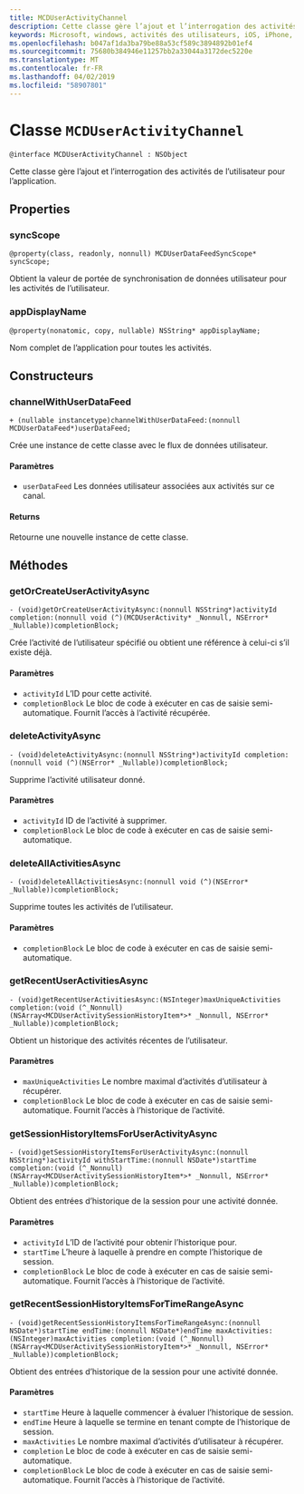 ```yaml
---
title: MCDUserActivityChannel
description: Cette classe gère l’ajout et l’interrogation des activités de l’utilisateur pour l’application.
keywords: Microsoft, windows, activités des utilisateurs, iOS, iPhone, objectiveC, les appareils, Project Rome connectés
ms.openlocfilehash: b047af1da3ba79be88a53cf589c3894892b01ef4
ms.sourcegitcommit: 75680b384946e11257bb2a33044a3172dec5220e
ms.translationtype: MT
ms.contentlocale: fr-FR
ms.lasthandoff: 04/02/2019
ms.locfileid: "58907801"
---
```

# <a name="class-mcduseractivitychannel"></a>Classe `MCDUserActivityChannel`

```
@interface MCDUserActivityChannel : NSObject
```

Cette classe gère l’ajout et l’interrogation des activités de l’utilisateur pour l’application.

## <a name="properties"></a>Properties

### <a name="syncscope"></a>syncScope
`@property(class, readonly, nonnull) MCDUserDataFeedSyncScope* syncScope;`

Obtient la valeur de portée de synchronisation de données utilisateur pour les activités de l’utilisateur.

### <a name="appdisplayname"></a>appDisplayName
`@property(nonatomic, copy, nullable) NSString* appDisplayName;`

Nom complet de l’application pour toutes les activités.

## <a name="constructors"></a>Constructeurs

### <a name="channelwithuserdatafeed"></a>channelWithUserDataFeed
`+ (nullable instancetype)channelWithUserDataFeed:(nonnull MCDUserDataFeed*)userDataFeed;`

Crée une instance de cette classe avec le flux de données utilisateur.

#### <a name="parameters"></a>Paramètres
* `userDataFeed` Les données utilisateur associées aux activités sur ce canal.

#### <a name="returns"></a>Returns
Retourne une nouvelle instance de cette classe.

## <a name="methods"></a>Méthodes

### <a name="getorcreateuseractivityasync"></a>getOrCreateUserActivityAsync
`- (void)getOrCreateUserActivityAsync:(nonnull NSString*)activityId
                          completion:(nonnull void (^)(MCDUserActivity* _Nonnull, NSError* _Nullable))completionBlock;`

Crée l’activité de l’utilisateur spécifié ou obtient une référence à celui-ci s’il existe déjà.

#### <a name="parameters"></a>Paramètres
* `activityId` L’ID pour cette activité.
* `completionBlock` Le bloc de code à exécuter en cas de saisie semi-automatique. Fournit l’accès à l’activité récupérée.

### <a name="deleteactivityasync"></a>deleteActivityAsync
`- (void)deleteActivityAsync:(nonnull NSString*)activityId completion:(nonnull void (^)(NSError* _Nullable))completionBlock;`

Supprime l’activité utilisateur donné.

#### <a name="parameters"></a>Paramètres
* `activityId` ID de l’activité à supprimer.
* `completionBlock` Le bloc de code à exécuter en cas de saisie semi-automatique.

### <a name="deleteallactivitiesasync"></a>deleteAllActivitiesAsync
`- (void)deleteAllActivitiesAsync:(nonnull void (^)(NSError* _Nullable))completionBlock;`

Supprime toutes les activités de l’utilisateur.

#### <a name="parameters"></a>Paramètres
* `completionBlock` Le bloc de code à exécuter en cas de saisie semi-automatique.

### <a name="getrecentuseractivitiesasync"></a>getRecentUserActivitiesAsync
`- (void)getRecentUserActivitiesAsync:(NSInteger)maxUniqueActivities
                          completion:(void (^_Nonnull)(NSArray<MCDUserActivitySessionHistoryItem*>* _Nonnull, NSError* _Nullable))completionBlock;`

Obtient un historique des activités récentes de l’utilisateur. 

#### <a name="parameters"></a>Paramètres
* `maxUniqueActivities` Le nombre maximal d’activités d’utilisateur à récupérer.
* `completionBlock` Le bloc de code à exécuter en cas de saisie semi-automatique. Fournit l’accès à l’historique de l’activité.

### <a name="getsessionhistoryitemsforuseractivityasync"></a>getSessionHistoryItemsForUserActivityAsync
`- (void)getSessionHistoryItemsForUserActivityAsync:(nonnull NSString*)activityId
                                     withStartTime:(nonnull NSDate*)startTime
                                        completion:(void (^_Nonnull)(NSArray<MCDUserActivitySessionHistoryItem*>* _Nonnull, NSError* _Nullable))completionBlock;`

Obtient des entrées d’historique de la session pour une activité donnée.

#### <a name="parameters"></a>Paramètres
* `activityId` L’ID de l’activité pour obtenir l’historique pour.
* `startTime` L’heure à laquelle à prendre en compte l’historique de session.
* `completionBlock` Le bloc de code à exécuter en cas de saisie semi-automatique. Fournit l’accès à l’historique de l’activité.

### <a name="getrecentsessionhistoryitemsfortimerangeasync"></a>getRecentSessionHistoryItemsForTimeRangeAsync
`- (void)getRecentSessionHistoryItemsForTimeRangeAsync:(nonnull NSDate*)startTime
                                 endTime:(nonnull NSDate*)endTime
                                 maxActivities:(NSInteger)maxActivities
                                 completion:(void (^_Nonnull)(NSArray<MCDUserActivitySessionHistoryItem*>* _Nonnull,
                                                       NSError* _Nullable))completionBlock;`

Obtient des entrées d’historique de la session pour une activité donnée.

#### <a name="parameters"></a>Paramètres
* `startTime` Heure à laquelle commencer à évaluer l’historique de session.
* `endTime` Heure à laquelle se termine en tenant compte de l’historique de session.
* `maxActivities` Le nombre maximal d’activités d’utilisateur à récupérer.
* `completion` Le bloc de code à exécuter en cas de saisie semi-automatique.
* `completionBlock` Le bloc de code à exécuter en cas de saisie semi-automatique. Fournit l’accès à l’historique de l’activité.